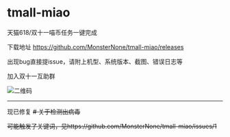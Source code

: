 # tmall-miao
天猫618/双十一喵币任务一键完成

下载地址 https://github.com/MonsterNone/tmall-miao/releases

出现bug直接提issue，请附上机型、系统版本、截图、错误日志等

加入双十一互助群

![二维码](https://i.loli.net/2020/10/21/wOZtVjeWFmCkG9h.png)

---

现已修复 ~~# 关于检测出病毒~~

~~可能触发了关键词，见https://github.com/MonsterNone/tmall-miao/issues/1~~


